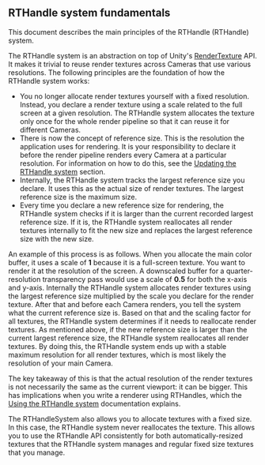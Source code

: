 ## RTHandle system fundamentals

This document describes the main principles of the RTHandle (RTHandle) system.

The RTHandle system is an abstraction on top of Unity's [RenderTexture](https://docs.unity3d.com/ScriptReference/RenderTexture.html) API. It makes it trivial to reuse render textures across Cameras that use various resolutions. The following principles are the foundation of how the RTHandle system works:

- You no longer allocate render textures yourself with a fixed resolution. Instead, you declare a render texture using a scale related to the full screen at a given resolution. The RTHandle system allocates the texture only once for the whole render pipeline so that it can reuse it for different Cameras.
- There is now the concept of reference size. This is the resolution the application uses for rendering. It is your responsibility to declare it before the render pipeline renders every Camera at a particular resolution. For information on how to do this, see the [Updating the RTHandle system](#updating-the-rthandle-system) section.
- Internally, the RTHandle system tracks the largest reference size you declare. It uses this as the actual size of render textures. The largest reference size is the maximum size.
- Every time you declare a new reference size for rendering, the RTHandle system checks if it is larger than the current recorded largest reference size. If it is, the RTHandle system reallocates all render textures internally to fit the new size and replaces the largest reference size with the new size.

An example of this process is as follows. When you allocate the main color buffer, it uses a scale of **1** because it is a full-screen texture. You want to render it at the resolution of the screen. A downscaled buffer for a quarter-resolution transparency pass would use a scale of **0.5** for both the x-axis and y-axis. Internally the RTHandle system allocates render textures using the largest reference size multiplied by the scale you declare for the render texture. After that and before each Camera renders, you tell the system what the current reference size is. Based on that and the scaling factor for all textures, the RTHandle system determines if it needs to reallocate render textures. As mentioned above, if the new reference size is larger than the current largest reference size, the RTHandle system reallocates all render textures. By doing this, the RTHandle system ends up with a stable maximum resolution for all render textures, which is most likely the resolution of your main Camera.


The key takeaway of this is that the actual resolution of the render textures is not necessarily the same as the current viewport: it can be bigger. This has implications when you write a renderer using RTHandles, which the [Using the RTHandle system](rthandle-system-using.md) documentation explains.

The RTHandleSystem also allows you to allocate textures with a fixed size. In this case, the RTHandle system never reallocates the texture. This allows you to use the RTHandle API consistently for both automatically-resized textures that the RTHandle system manages and regular fixed size textures that you manage.